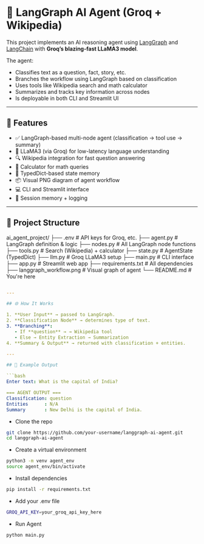 # 🧠 LangGraph AI Agent (Groq + Wikipedia)

This project implements an AI reasoning agent using [LangGraph](https://github.com/langchain-ai/langgraph) and [LangChain](https://www.langchain.com/) with **Groq’s blazing-fast LLaMA3 model**.

The agent:
- Classifies text as a question, fact, story, etc.
- Branches the workflow using LangGraph based on classification
- Uses tools like Wikipedia search and math calculator
- Summarizes and tracks key information across nodes
- Is deployable in both CLI and Streamlit UI

---

## 🚀 Features

- ✅ LangGraph-based multi-node agent (classification → tool use → summary)
- 🤖 LLaMA3 (via Groq) for low-latency language understanding
- 🔍 Wikipedia integration for fast question answering
- 🧮 Calculator for math queries
- 🧠 TypedDict-based state memory
- 📦 Visual PNG diagram of agent workflow
- 💻 CLI and Streamlit interface
- 📝 Session memory + logging

---

## 📁 Project Structure

ai_agent_project/
├── .env # API keys for Groq, etc.
├── agent.py # LangGraph definition & logic
├── nodes.py # All LangGraph node functions
├── tools.py # Search (Wikipedia) + calculator
├── state.py # AgentState (TypedDict)
├── llm.py # Groq LLaMA3 setup
├── main.py # CLI interface
├── app.py # Streamlit web app
├── requirements.txt # All dependencies
├── langgraph_workflow.png # Visual graph of agent
└── README.md # You're here

```yaml

---

## 🌐 How It Works

1. **User Input** → passed to LangGraph.
2. **Classification Node** → determines type of text.
3. **Branching**:
   - If **question** → → Wikipedia tool
   - Else → Entity Extraction → Summarization
4. **Summary & Output** → returned with classification + entities.

---

## 🧪 Example Output

```bash
Enter text: What is the capital of India?

=== AGENT OUTPUT ===
Classification: question
Entities      : N/A
Summary       : New Delhi is the capital of India.
```

* Clone the repo
```bash 
git clone https://github.com/your-username/langgraph-ai-agent.git
cd langgraph-ai-agent
```

* Create a virtual environment
```bash 
python3 -m venv agent_env
source agent_env/bin/activate
```
* Install dependencies
```bash 
pip install -r requirements.txt
```

* Add your .env file
```bash
GROQ_API_KEY=your_groq_api_key_here
```

* Run Agent
```bash
python main.py
```
